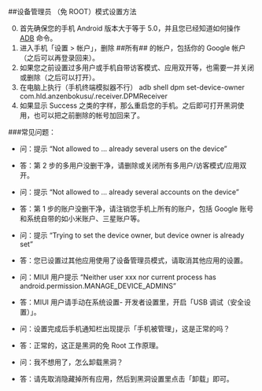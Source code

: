 ##设备管理员 （免 ROOT）模式设置方法

0. 首先确保您的手机 Android 版本大于等于 5.0，并且您已经知道如何操作 [ADB](https://sspai.com/post/23509) 命令。
1. 进入手机「设置 > 帐户」，删除 ##所有## 的帐户，包括你的 Google 帐户（之后可以再登录回来）。
2. 如果您之前设置过多用户或手机自带访客模式、应用双开等，也需要一并关闭或删除（之后可以打开）。
3. 在电脑上执行（手机终端模拟器不行） adb shell dpm set-device-owner com.hld.anzenbokusu/.receiver.DPMReceiver 
4. 如果显示 Success 之类的字样，那么重启您的手机。之后即可打开黑洞使用，也可以把之前删除的帐号加回来了。

###常见问题：

- 问：提示 “Not allowed to ... already several users on the device”
- 答：第 2 步的多用户没删干净，请删除或关闭所有多用户/访客模式/应用双开。

- 问：提示 “Not allowed to ... already several accounts on the device”
- 答：第 1 步的账户没删干净，请注销您手机上所有的账户，包括 Google 账号和系统自带的如小米账户、三星账户等。

- 问：提示 “Trying to set the device owner, but device owner is already set”
- 答：您已设置过其他应用使用了设备管理员模式，请取消其他应用的设置。

- 问：MIUI 用户提示 “Neither user xxx nor current process has android.permission.MANAGE_DEVICE_ADMINS”
- 答：MIUI 用户请手动在系统设置- 开发者设置里，开启「USB 调试（安全设置）」。

- 问：设置完成后手机通知栏出现提示「手机被管理」，这是正常的吗？
- 答：正常的，这正是黑洞的免 Root 工作原理。

- 问：我不想用了，怎么卸载黑洞？
- 答：请先取消隐藏掉所有应用，然后到黑洞设置里点击「卸载」即可。

